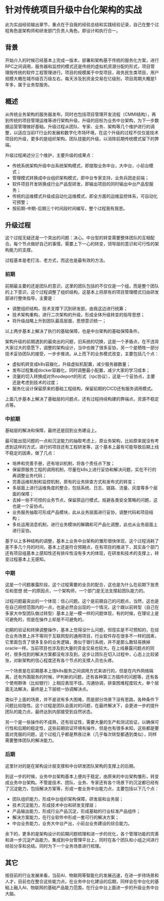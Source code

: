 # 针对传统项目升级中台化架构的实战

此为实战经验输出章节，重点在于自我的经验总结和实践经验记录，自己在整个过程角色是架构师和研发部门负责人角色，即设计和执行合一。

## 背景

开始介入的时候已经基本上完成一版本，部署和架构基于传统的服务化方案，进行RPC之间调用，服务器和监控的模式还是传统的虚拟机资源分配的形式，项目管理按传统的软件工程管理进行。项目的规模属于中型项目，政务民生类项目，用户规模大概在城市级百万级左右，每天涉及到资金交易在亿级别，项目周期大概是1年多，属于业务型服务。

## 概述

从传统业务架构的服务器发布，同时也包括项目管理开发流程（CMMI结构），再到传统的项目管理运维等进行架构升级，升级的目标为业务中台架构，为下一步数据运营管理做好基础。升级过程从团队、专家、业务、架构等几个维护进行的调整，以适应当前IT行业的发展和数字化市场环境，在这个升级的过程不仅仅是技术项目的升级，更多的是组织架构，团队技能的升级，以消除前期传统模式留下的弊端。

升级过程阐述分三个维护，主要升级的成果点：

- 传统系统架构升级中台系统架构模式，即提取业务中台，大中台，小前台模式；
- 管理模式转换成中台组织架构模式，即中台专家支持，业务兵团走前端；
- 软件项目开发转换成行业产品型研发，即输出项目的同时输出中台产品型服务；
- 传统的运维模式升级成自动化运维模式，即全方面的运维监控体系，可自动化可预警；
- 按前期-中期-后期三个时间段时间编写，整个过程我有我思。

## 升级过程

这个过程无疑还是一个突出的问题：决心。中台型的转变需要整体团队的互相配合。每个节点做好自己的事情，需要上下一心的转变，领导层的意识和可行性的架构能力的支撑。

过程基本是老打法、老方式，而这也是最有效的方法。

### 前期

前期最主要的还是团队的意识，这里的团队包括的不仅仅是一个组，而是整个团队的上下意识，这个过程调整了组织结构，这基本上将原有的项目管理模式归由研发部进行整体指导，主要是：

- 调整组织结构，技术支撑下沉到研发部，由我这边进行统筹；
- 技术架构重构，进行二次架构的升级，形成全体升级转变的指导思想；
- 将升级战略上升到团队最高层面，思想意识统一；

以上两步基本上解决了执行的基础保障，也是中台架构的基础保障条件。

架构升级的前期遇到的最突出的问题，旧系统的切换，这是一个矛盾点，在不违背大家过大的意愿下，调整的架构设计，当中也做了很多妥协，另一个是牺牲一部分技术妥协团队的接受，一步步推进。从上而下的业务模式改变，主要包括几个点：

- 虚拟机转变成k8s容器化，升级虚拟机配置，减少服务器数量；
- 发布过程集成docker容器化，同时调整最小配置，减少大家的学习成本；
- 流量的切入转换成对外nodeport的形式（rpc协议），这是一个妥协点，主要还是考虑到技术的过度；
- 服务化设计保留原来的基础工程结构，保留前期的CICD还有服务调用模式。

上面几步基本上解决了基础层的问题点，还有过程持续构建的弊端点，资源不稳定点等。

### 中前期

基础层的解决和保障，最终还是回到业务建设上。

最可能出现问题的一点和沉淀能力的抽取考虑上，原业务架构，比如原来就没有考虑到这样的方式，进行的项目还有工程研发等，这个基本上最有可能导致后期上线不稳定的因素，做了几点：

- 培养和完善手册，还有培训机制，将各个责任点下放；
- 保留原服务工程的调用机制，尽量在k8s上进行妥协和解决问题，实在不行的再调整业务代码；
- 完善运维机制和监控机制，原有的业务排查方式和发布式的转变；
- 多层面上进行运维角度的整合，包括系统、日志、链路、流量、灰度等多个层面的保障；
- 去掉一些不可控的业务节点，保留原运行模式，规避各类安全策略的问题，这也是一个妥协点。
- 业务服务抽取可形成产品模块，此从业务层面进行妥协，调整代码和项目结构；
- 多处运用消息机制，进行业务模块的解耦和可产品化调整，此也从业务层面上进行妥协。

基于以上多种结构的调整，基本上业务中台架构的雏形很快体现，这个过程消耗了差不多几个月的时间，基本上还是符合预期点，在有项目的推进下，其实各个部门还有项目组基本上感知性还有排斥性没有多大的体现，在研发和技术的支撑上，转变过程基本上无感知。

### 中期

这是一个问题暴露阶段，这个过程需要的全员的配合，这也是为什么在前期下放责任和思想 统一的原因点，一个架构师，一个部门是无法支撑起团队能力的。

过程问题最突出的一个体现：信心问题。这个是前期自己的问题点，当然，这也是在自己把控范围内的一点，也是必然会出现的一个情况，这个跟以前转型（自己在多家大中型团队做过转型）基本上是一模一样的问题体现，有的时候，在理论上是可避免的，但是在操作上却是不可避免的。

初期的验证和转换调整操作，基本上觉得没什么问题，但现实是不可预知的，在综合业务场景上并不等同于互联网型的通用项目，行业软件存在很多不一样的因素，它里面包含了很多复杂的业务逻辑，类似于银行系统，并不是那么敢轻易换掉oracle一样。当前项目也涉及到大量的资金交易也较大。在上线暴露问题点的同时，很多找到的解决方案都没有涉及到，这步让团队在切入过程中，心态上比较紧张，对新架构的信心程度还有各个节点的支撑人员也头疼。

一个场景是在前期基本上按k8s服务之间调用方式来进行的，但是在内外网络隔离，还有外围服务的时候，IP判断的问题，还有各种第三方插件的问题等，还有各个使用群体（比如银行）上相应表现不佳。沟通协调，排查困难程度较大，单个层面无法解决，最终是上下层统一协调解决点。

类似于上面的场景，并不是说有多大困难，而是部分场景下没有思路，各种条件下问题比较隐性。这个过程是团队会面对的问题，在最终解决下，会更进一步的提升团队的能力点，最终达到内部接受到自然状态。

另一个是一些操作的不成熟，还有验证性，需要大量的生产和测试验证，以确保可行性和后期的稳定性，这些前期验证环境有操作，但是也有很多未知，这些都是要面对克服的问题，这个过程几乎都是熬夜过来（几乎每次转型都遇到类似），同样需要整体团队的解决能力。

### 后期

这里针对的是在架构设计层支撑和中台研发团队架构的支撑上的后期。

到这一步的时候，业务中台架构基本上便向于稳定，由原来的中台架构雏形，转变成业务中台架构。不管是技术、团队、业务、专家还有各个场景下的沉淀都已经有了沉淀能力，包括解决方案等，形成一套业务中台能力点，主要包括以下几个点：

- 团队组织能力，形成中台组织架构保障，研发层和业务层；
- 技术沉淀能力，形成技术中台和研发支撑层；
- 产品输出能力，形成行业产品沉淀，形成基础的行业标准产品组件；
- 解决方案能力，在行业软件中形成一套可行的解决方案；
- 中台业务能力，业务大中台产出，小前台业务建设的综合能力。

余下的，更多的是架构设计的前期问题梳理和进一步的优化，各个管理功能的完善和进一步沉淀产品能力，集成到中台管理平台上，同时在各个团队和小组之间进行经验分享和总结。同时为下一个业务场景进行梳理。

## 其它

按目前的行业发展来看，当前AI、物联网等智能化的发展迅速，在进一步待场景和人才，目前也在整合这些能力点，在业务中台化建设的后期，同样会在中台化的基础上融入AI、物联网的基础产品能力范围，在行业中台上面进一步的升级业务中台大脑。
